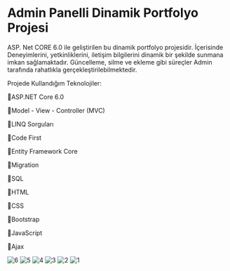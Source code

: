# Admin Panelli Dinamik Portfolyo Projesi

ASP. Net CORE 6.0 ile geliştirilen bu dinamik portfolyo projesidir. İçerisinde Deneyimlerini, yetkinliklerini, iletişim bilgilerini dinamik bir şekilde sunmana imkan sağlamaktadır. Güncelleme, silme ve ekleme gibi süreçler
Admin tarafında rahatlıkla gerçekleştirilebilmektedir.

Projede Kullandığım Teknolojiler:

📌ASP.NET Core 6.0

📌Model - View - Controller (MVC)

📌LINQ Sorguları

📌Code First 

📌Entity Framework Core

📌Migration 

📌SQL

📌HTML

📌CSS

📌Bootstrap

📌JavaScript

📌Ajax

![6](https://github.com/user-attachments/assets/8a691e91-8c1e-4dff-9cc9-d163db9b9c64)
![5](https://github.com/user-attachments/assets/7f980195-7f05-47af-b978-5ab51d538da3)
![4](https://github.com/user-attachments/assets/a9a29af0-0716-4061-a0d6-e1b168cf77fd)
![3](https://github.com/user-attachments/assets/c74ded09-0481-411d-9c26-d34e79d98745)
![2](https://github.com/user-attachments/assets/417d0408-21d4-41bc-aa58-2c8bd1e5a1e4)
![1](https://github.com/user-attachments/assets/16b54df9-9cdd-4ac3-ab50-1fcbedd8461c)
